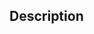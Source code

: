 ﻿<!-- SVG_SET_DEFAULT_BRUSHES ( strokeColor ; fillColor ) -> strokeColor (Text) -> fillColor (Text)-->## Description